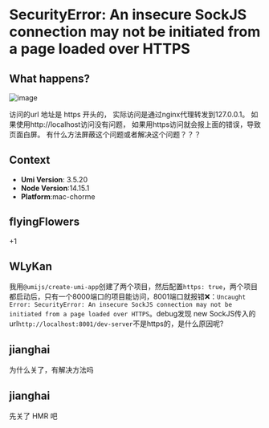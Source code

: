 # SecurityError: An insecure SockJS connection may not be initiated from a page loaded over HTTPS

## What happens?

![image](https://user-images.githubusercontent.com/7166587/136914375-0e54203d-dc24-4b05-b7fe-997bc905a62d.png)

访问的url 地址是 https 开头的， 实际访问是通过nginx代理转发到127.0.0.1。 如果使用http://localhost访问没有问题， 如果用https访问就会报上面的错误，导致页面白屏。
有什么方法屏蔽这个问题或者解决这个问题？？？

## Context

- **Umi Version**: 3.5.20
- **Node Version**:14.15.1
- **Platform**:mac-chorme

## flyingFlowers

+1

## WLyKan

我用`@umijs/create-umi-app`创建了两个项目，然后配置`https: true`，两个项目都启动后，只有一个8000端口的项目能访问，8001端口就报错❌：`Uncaught Error: SecurityError: An insecure SockJS connection may not be initiated from a page loaded over HTTPS`。debug发现 new SockJS传入的url`http://localhost:8001/dev-server`不是https的，是什么原因呢?

## jianghai

为什么关了，有解决方法吗

## jianghai

先关了 HMR 吧
